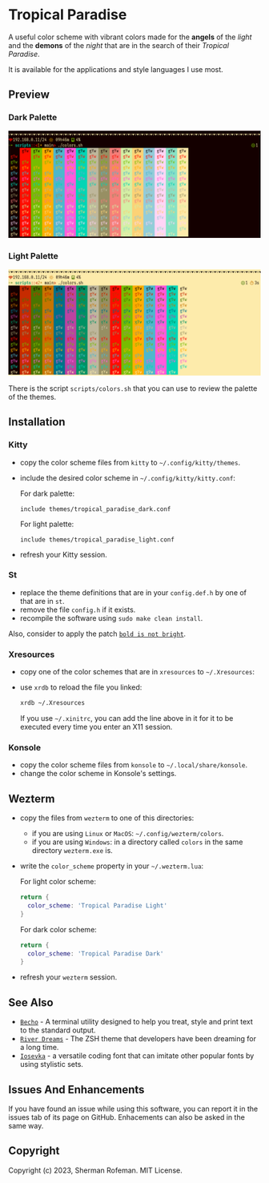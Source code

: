 # Tropical Paradise

A useful color scheme with vibrant colors made for the __angels__ of the
_light_ and the __demons__ of the _night_ that are in the search of
their _Tropical Paradise_.

It is available for the applications and style languages I use most.


## Preview


### Dark Palette

![](images/preview/dark_palette.png)


### Light Palette

![](images/preview/light_palette.png)

There is the script `scripts/colors.sh` that you can use to review the
palette of the themes.


## Installation


### Kitty

  + copy the color scheme files from `kitty` to `~/.config/kitty/themes`.
  + include the desired color scheme in `~/.config/kitty/kitty.conf`:

    For dark palette:
    ```
    include themes/tropical_paradise_dark.conf
    ```

    For light palette:
    ```
    include themes/tropical_paradise_light.conf
    ```
  + refresh your Kitty session.


### St

  + replace the theme definitions that are in your `config.def.h` by one of
    that are in `st`.
  + remove the file `config.h` if it exists.
  + recompile the software using `sudo make clean install`.

  Also, consider to apply the patch [`bold is not bright`](https://st.suckless.org/patches/bold-is-not-bright).


### Xresources

  + copy one of the color schemes that are in `xresources` to `~/.Xresources`:
  + use `xrdb` to reload the file you linked:

    ```bash
    xrdb ~/.Xresources
    ```

    If you use `~/.xinitrc`, you can add the line above in it for it to be
    executed every time you enter an X11 session.


### Konsole

  + copy the color scheme files from `konsole` to `~/.local/share/konsole`.
  + change the color scheme in Konsole's settings.


## Wezterm

  + copy the files from `wezterm` to one of this directories:
    + if you are using `Linux` or `MacOS`: `~/.config/wezterm/colors`.
    + if you are using `Windows`: in a directory called `colors` in the
      same directory `wezterm.exe` is.
  + write the `color_scheme` property in your `~/.wezterm.lua`:

    For light color scheme:

    ```lua
    return {
      color_scheme: 'Tropical Paradise Light'
    }
    ```

    For dark color scheme:

    ```lua
    return {
      color_scheme: 'Tropical Paradise Dark'
    }
    ```
  + refresh your `wezterm` session.


## See Also

  + [`Becho`](https://github.com/skippyr/becho) - A terminal utility designed
    to help you treat, style and print text to the standard output.
  + [`River Dreams`](https://github.com/skippyr/river_dreams) - The ZSH theme
    that developers have been dreaming for a long time.
  + [`Iosevka`](https://github.com/be5invis/Iosevka) - a versatile coding
    font that can imitate other popular fonts by using stylistic sets.


## Issues And Enhancements

If you have found an issue while using this software, you can report it in
the issues tab of its page on GitHub. Enhacements can also be asked in the
same way.


## Copyright

Copyright (c) 2023, Sherman Rofeman. MIT License.
